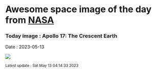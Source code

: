 
# Awesome space image of the day from [NASA](https://api.nasa.gov/)

### Today image : Apollo 17: The Crescent Earth
Date : 2023-05-13

![](https://apod.nasa.gov/apod/image/2305/AS17-152-23420_Ord1024c.jpg)

<small>Latest update : Sat May 13 04:14:33 2023</small>
        